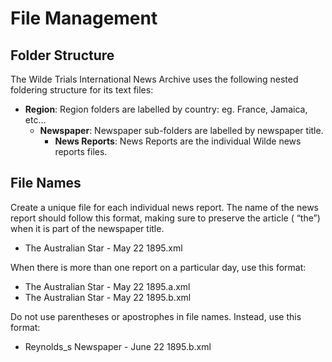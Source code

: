 # File Management


## Folder Structure

The Wilde Trials International News Archive uses the following nested foldering structure for its text files: 

- **Region**: Region folders are labelled by country: eg. France, Jamaica, etc...
  - **Newspaper**: Newspaper sub-folders are labelled by newspaper title. 
    - **News Reports**: News Reports are the individual Wilde news reports files.
   
## File Names

Create a unique file for each individual news report. The name of the news report should follow this format, making sure to preserve the article ( “the”) when it is part of the newspaper title. 

* The Australian Star - May 22 1895.xml

When there is more than one report on a particular day, use this format:

* The Australian Star - May 22 1895.a.xml
* The Australian Star - May 22 1895.b.xml

Do not use parentheses or apostrophes in file names. Instead, use this format:

* Reynolds_s Newspaper - June 22 1895.b.xml

	
